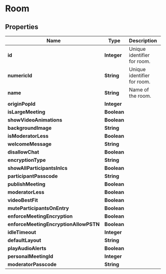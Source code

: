 
# Room

## Properties
Name | Type | Description | Notes
------------ | ------------- | ------------- | -------------
**id** | **Integer** | Unique identifier for room. |  [optional]
**numericId** | **String** | Unique identifier for room. |  [optional]
**name** | **String** | Name of the room. |  [optional]
**originPopId** | **Integer** |  |  [optional]
**isLargeMeeting** | **Boolean** |  |  [optional]
**showVideoAnimations** | **Boolean** |  |  [optional]
**backgroundImage** | **String** |  |  [optional]
**isModeratorLess** | **Boolean** |  |  [optional]
**welcomeMessage** | **String** |  |  [optional]
**disallowChat** | **Boolean** |  |  [optional]
**encryptionType** | **String** |  |  [optional]
**showAllParticipantsInIcs** | **Boolean** |  |  [optional]
**participantPasscode** | **String** |  |  [optional]
**publishMeeting** | **Boolean** |  |  [optional]
**moderatorLess** | **Boolean** |  |  [optional]
**videoBestFit** | **Boolean** |  |  [optional]
**muteParticipantsOnEntry** | **Boolean** |  |  [optional]
**enforceMeetingEncryption** | **Boolean** |  |  [optional]
**enforceMeetingEncryptionAllowPSTN** | **Boolean** |  |  [optional]
**idleTimeout** | **Integer** |  |  [optional]
**defaultLayout** | **String** |  |  [optional]
**playAudioAlerts** | **Boolean** |  |  [optional]
**personalMeetingId** | **Integer** |  |  [optional]
**moderatorPasscode** | **String** |  |  [optional]



